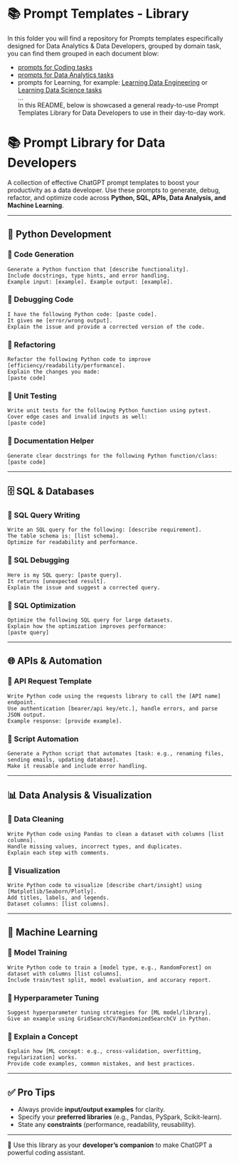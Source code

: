 # 📚 Prompt Templates - Library

In this folder you will find a repository for Prompts templates especifically designed for Data Analytics & Data Developers, grouped by domain task, you can find them grouped in each document blow:
- [prompts for Coding tasks](https://github.com/antoniguedes/AI_GPT_Prompts/blob/main/Prompts%20Templates/Prompts%20Templates%20-%20Coding.docx)
- [prompts for Data Analytics tasks](https://github.com/antoniguedes/AI_GPT_Prompts/blob/main/Prompts%20Templates/Prompts%20Templates%20-%20Data%20Analysis.docx)
- prompts for Learning, for example: [Learning Data Engineering](https://github.com/antoniguedes/AI_GPT_Prompts/blob/main/Prompts%20Templates/Prompts%20Templates%20-%20Learning%20(ex%20Data%20Engineering).docx) or [Learning Data Science tasks](https://github.com/antoniguedes/AI_GPT_Prompts/blob/main/Prompts%20Templates/Prompts%20Templates%20-%20Learning%20(ex%20Data%20Science).docx)  
...  
In this README, below is showcased a general ready-to-use Prompt Templates Library for Data Developers to use in their day-to-day work.

# 📚 Prompt Library for Data Developers

A collection of effective ChatGPT prompt templates to boost your productivity as a data developer. Use these prompts to generate, debug, refactor, and optimize code across **Python, SQL, APIs, Data Analysis, and Machine Learning**.

---

## 🐍 Python Development

### 🔹 Code Generation
```
Generate a Python function that [describe functionality].
Include docstrings, type hints, and error handling.
Example input: [example]. Example output: [example].
```

### 🔹 Debugging Code
```
I have the following Python code: [paste code].
It gives me [error/wrong output].
Explain the issue and provide a corrected version of the code.
```

### 🔹 Refactoring
```
Refactor the following Python code to improve [efficiency/readability/performance].
Explain the changes you made:
[paste code]
```

### 🔹 Unit Testing
```
Write unit tests for the following Python function using pytest.
Cover edge cases and invalid inputs as well:
[paste code]
```

### 🔹 Documentation Helper
```
Generate clear docstrings for the following Python function/class:
[paste code]
```

---

## 🗄️ SQL & Databases

### 🔹 SQL Query Writing
```
Write an SQL query for the following: [describe requirement].
The table schema is: [list schema].
Optimize for readability and performance.
```

### 🔹 SQL Debugging
```
Here is my SQL query: [paste query].
It returns [unexpected result].
Explain the issue and suggest a corrected query.
```

### 🔹 SQL Optimization
```
Optimize the following SQL query for large datasets.
Explain how the optimization improves performance:
[paste query]
```

---

## 🌐 APIs & Automation

### 🔹 API Request Template
```
Write Python code using the requests library to call the [API name] endpoint.
Use authentication [bearer/api key/etc.], handle errors, and parse JSON output.
Example response: [provide example].
```

### 🔹 Script Automation
```
Generate a Python script that automates [task: e.g., renaming files, sending emails, updating database].
Make it reusable and include error handling.
```

---

## 📊 Data Analysis & Visualization

### 🔹 Data Cleaning
```
Write Python code using Pandas to clean a dataset with columns [list columns].
Handle missing values, incorrect types, and duplicates.
Explain each step with comments.
```

### 🔹 Visualization
```
Write Python code to visualize [describe chart/insight] using [Matplotlib/Seaborn/Plotly].
Add titles, labels, and legends.
Dataset columns: [list columns].
```

---

## 🤖 Machine Learning

### 🔹 Model Training
```
Write Python code to train a [model type, e.g., RandomForest] on dataset with columns [list columns].
Include train/test split, model evaluation, and accuracy report.
```

### 🔹 Hyperparameter Tuning
```
Suggest hyperparameter tuning strategies for [ML model/library].
Give an example using GridSearchCV/RandomizedSearchCV in Python.
```

### 🔹 Explain a Concept
```
Explain how [ML concept: e.g., cross-validation, overfitting, regularization] works.
Provide code examples, common mistakes, and best practices.
```

---

## ✅ Pro Tips

- Always provide **input/output examples** for clarity.  
- Specify your **preferred libraries** (e.g., Pandas, PySpark, Scikit-learn).  
- State any **constraints** (performance, readability, reusability).  

---

🎉 Use this library as your **developer’s companion** to make ChatGPT a powerful coding assistant.

